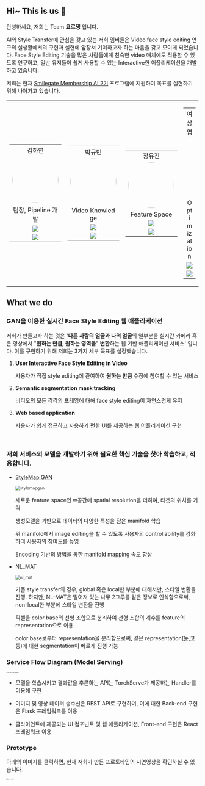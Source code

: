 ## Hi~ This is us 👋

안녕하세요, 저희는 Team **요르댕** 입니다.

AI와 Style Transfer에 관심을 갖고 있는 저희 멤버들은 Video face style editing 연구의 실생활에서의 구현과 실현에 앞장서 기여하고자 하는 마음을 갖고 모이게 되었습니다. Face Style Editing 기술을 많은 사람들에게 친숙한 video 매체에도 적용할 수 있도록 연구하고, 일반 유저들이 쉽게 사용할 수 있는 Interactive한 어플리케이션을 개발하고 있습니다.

저희는 현재 [Smilegate Membership AI 2기](https://careers.smilegate.com/student/membership) 프로그램에 지원하여 목표를 실현하기 위해 나아가고 있습니다.

<table align="center" width="788">
    <tbody>
        <tr>
            <td width="150" align="center">
                <table width="150" style="word-break:break-all; text-align: center;" >
                    <tbody>
                        <tr>
                            <td align="center">김하연</td>
                        </tr>
                        <tr>
                            <td>
                                <img style="width: 120px; border-radius: 50%;" src="https://github.com/Hayeon-kimm.png">
                            </td>
                        </tr>
                        <tr>
                            <td>팀장, Pipeline 개발</td>
                        </tr>
                        <tr>
                            <td >
                                <a href="mailto:rlagkdus705@unist.ac.kr">
                                    <img src="https://img.shields.io/badge/rlagkdus705-655ced?style=social&logo=microsoft-outlook"/>
                                </a>
                            </td>
                        </tr>
                        <tr>
                            <td>
                                <a href="https://github.com/Hayeon-kimm">
                                    <img src="http://img.shields.io/badge/Hayeon_kimm-655ced?style=social&logo=github"/>
                                </a>
                            </td>
                        </tr>
                    </tbody>
                </table>
            </td>
            <!--  -->
            <td width="150" align="center">
                <table width="150" style="word-break:break-all; text-align: center;" >
                    <tbody>
                        <tr>
                            <td align="center">박규빈</td>
                        </tr>
                        <tr>
                            <td>
                                <img style="width: 120px; border-radius: 50%;" src="https://github.com/deschanel11.png">
                            </td>
                        </tr>
                        <tr>
                            <td>Video Knowledge</td>
                        </tr>
                        <tr>
                            <td >
                                <a href="mailto:gyubin.park@unist.ac.kr">
                                    <img src="https://img.shields.io/badge/gyubin.park-655ced?style=social&logo=microsoft-outlook"/>
                                </a>
                            </td>
                        </tr>
                        <tr>
                            <td>
                                <a href="https://github.com/deschanel11">
                                    <img src="http://img.shields.io/badge/deschanel11-655ced?style=social&logo=github"/>
                                </a>
                            </td>
                        </tr>
                    </tbody>
                </table>
            </td>
            <!--  -->
            <td width="150" align="center">
                <table width="150" style="word-break:break-all; text-align: center;" >
                    <tbody>
                        <tr>
                            <td align="center">장유진</td>
                        </tr>
                        <tr>
                            <td>
                                <img style="width: 120px; border-radius: 50%;" src="https://github.com/hellog2n.png">
                            </td>
                        </tr>
                        <tr>
                            <td>Feature Space</td>
                        </tr>
                        <tr>
                            <td >
                                <a href="mailto:softjin@unist.ac.kr">
                                    <img src="https://img.shields.io/badge/softjin-655ced?style=social&logo=microsoft-outlook"/>
                                </a>
                            </td>
                        </tr>
                        <tr>
                            <td>
                                <a href="https://github.com/hellog2n">
                                    <img src="http://img.shields.io/badge/hellog2n-655ced?style=social&logo=github"/>
                                </a>
                            </td>
                        </tr>
                    </tbody>
                </table>
            </td>
            <!--  -->
            <td width="150" align="center">
                <table width="150" style="word-break:break-all; text-align: center;" >
                    <tbody>
                        <tr>
                            <td align="center">여상엽</td>
                        </tr>
                        <tr>
                            <td>
                                <p style="height: 120px;" >
                                </p>
                            </td>
                        </tr>
                        <tr>
                            <td>Optimization</td>
                        </tr>
                        <tr>
                            <td >
                                <a href="mailto:sosick377@unist.ac.kr">
                                    <img src="https://img.shields.io/badge/sosick377-655ced?style=social&logo=microsoft-outlook"/>
                                </a>
                            </td>
                        </tr>
                        <tr>
                            <td>
                                <a href="https://github.com/bwmelon97">
                                    <img src="http://img.shields.io/badge/bwmelon97-655ced?style=social&logo=github"/>
                                </a>
                            </td>
                        </tr>
                    </tbody>
                </table>
            </td>
            <!--  -->
            <td width="150" align="center">
                <table width="150" style="word-break:break-all; text-align: center;" >
                    <tbody>
                        <tr>
                            <td align="center">박수근</td>
                        </tr>
                        <tr>
                            <td>
                                <img style="width: 120px; border-radius: 50%;" src="https://github.com/bwmelon97.png">
                            </td>
                        </tr>
                        <tr>
                            <td>Model Serving</td>
                        </tr>
                        <tr>
                            <td >
                                <a href="mailto:bwmelon97@unist.ac.kr">
                                    <img src="https://img.shields.io/badge/bwmelon97-655ced?style=social&logo=microsoft-outlook"/>
                                </a>
                            </td>
                        </tr>
                        <tr>
                            <td>
                                <a href="https://github.com/bwmelon97">
                                    <img src="http://img.shields.io/badge/bwmelon97-655ced?style=social&logo=github"/>
                                </a>
                            </td>
                        </tr>
                    </tbody>
                </table>
            </td>
        </tr>
    </tbody>
</table>



## What we do
### GAN을 이용한 실시간 Face Style Editing 웹 애플리케이션

저희가 만들고자 하는 것은 '**다른 사람의 얼굴과 나의 얼굴**의 일부분을 실시간 카메라 혹은 영상에서 "**원하는 만큼, 원하는 영역을**" **변환**하는 웹 기반 애플리케이션 서비스' 입니다. 이를 구현하기 위해 저희는 3가지 세부 목표를 설정했습니다.

1. **User Interactive Face Style Editing in Video**

   사용자가 직접 style editing에 관여하여 **원하는 만큼** 수정에 참여할 수 있는 서비스

2. **Semantic segmentation mask tracking**

   비디오의 모든 각각의 프레임에 대해 face style editing이 자연스럽게 유지

3. **Web based application**

   사용자가 쉽게 접근하고 사용하기 편한 UI를 제공하는 웹 어플리케이션 구현

<br>

### 저희 서비스의 모델을 개발하기 위해 필요한 핵심 기술을 찾아 학습하고, 적용합니다.

- [StyleMap GAN](https://github.com/naver-ai/StyleMapGAN)

  <img src=".profile//images/stylemapgan.png" alt="stylemapgan" style="zoom:75%;" />

  새로운 feature space인 w공간에 spatial resolution을 더하여, 타겟의 위치를 기억

  생성모델을 기반으로 데이터의 다양한 특성을 담은 manifold 학습

  위 manifold에서 image editing을 할 수 있도록 사용자의 controllability를 강화하여 사용자의 참여도를 높임

  Encoding 기반의 방법을 통한 manifold mapping 속도 향상

- NL_MAT

  <img src=".profile//images/nl_mat.png" alt="nl_mat" style="zoom:75%;" />

  기존 style transfer의 경우, global 혹은 local한 부분에 대해서만, 스타일 변환을 진행. 하지만, NL-MAT은 떨어져 있는 나무 2그루를 같은 정보로 인식함으로써, non-local한 부분에 스타일 변환을 진행

  픽셀을 color base의 선형 조합으로 분리하여 선형 조합의 계수를 feature의 representation으로 이용

  color base로부터 representation을 분리함으로써, 같은 representation(눈,코 등)에 대한 segmentation이 빠르게 진행 가능



### Service Flow Diagram (Model Serving)

<img src=".profile//images/Service_flow_diagram.png" alt="Service_flow_diagram" style="zoom:20%;" />

- 모델을 학습시키고 결과값을 추론하는 API는 TorchServe가 제공하는 Handler를 이용해 구현

- 이미지 및 영상 데이터 송수신은 REST API로 구현하며, 이에 대한 Back-end 구현은 Flask 프레임워크를 이용

- 클라이언트에 제공되는 UI 컴포넌트 및 웹 애플리케이션, Front-end 구현은 React 프레임워크 이용



### Prototype

아래의 이미지를 클릭하면, 현재 저희가 만든 프로토타입의 시연영상을 확인하실 수 있습니다.

<a href="https://drive.google.com/file/d/1Eh8T7FOwZn0k9_XB1RZlK93PYwij_HW-/view?usp=sharing">
<img src=".profile//images/prototype.png" alt="prototype" style="zoom:25%;" />
</a>
